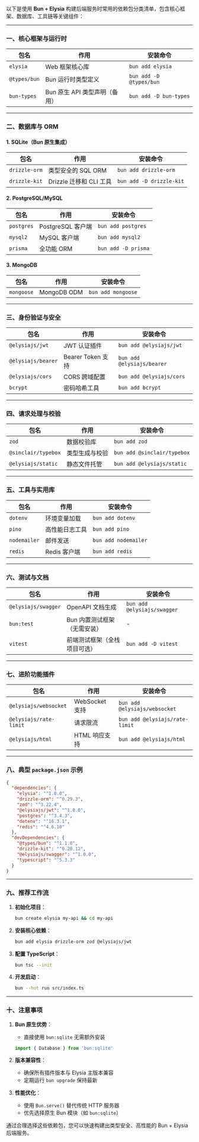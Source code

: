 以下是使用 **Bun + Elysia** 构建后端服务时常用的依赖包分类清单，包含核心框架、数据库、工具链等关键组件：

---

### 一、核心框架与运行时
| **包名**          | **作用**                         | **安装命令**                     |
|--------------------|----------------------------------|---------------------------------|
| `elysia`           | Web 框架核心库                   | `bun add elysia`               |
| `@types/bun`       | Bun 运行时类型定义               | `bun add -D @types/bun`        |
| `bun-types`        | Bun 原生 API 类型声明（备用）     | `bun add -D bun-types`         |

---

### 二、数据库与 ORM
#### 1. **SQLite（Bun 原生集成）**
| **包名**          | **作用**                         | **安装命令**                     |
|--------------------|----------------------------------|---------------------------------|
| `drizzle-orm`      | 类型安全的 SQL ORM               | `bun add drizzle-orm`          |
| `drizzle-kit`      | Drizzle 迁移和 CLI 工具          | `bun add -D drizzle-kit`       |

#### 2. **PostgreSQL/MySQL**
| **包名**          | **作用**                         | **安装命令**                     |
|--------------------|----------------------------------|---------------------------------|
| `postgres`         | PostgreSQL 客户端               | `bun add postgres`             |
| `mysql2`           | MySQL 客户端                    | `bun add mysql2`               |
| `prisma`           | 全功能 ORM                      | `bun add -D prisma`            |

#### 3. **MongoDB**
| **包名**          | **作用**                         | **安装命令**                     |
|--------------------|----------------------------------|---------------------------------|
| `mongoose`         | MongoDB ODM                     | `bun add mongoose`             |

---

### 三、身份验证与安全
| **包名**                 | **作用**                         | **安装命令**                     |
|--------------------------|----------------------------------|---------------------------------|
| `@elysiajs/jwt`          | JWT 认证插件                    | `bun add @elysiajs/jwt`        |
| `@elysiajs/bearer`       | Bearer Token 支持               | `bun add @elysiajs/bearer`     |
| `@elysiajs/cors`         | CORS 跨域配置                   | `bun add @elysiajs/cors`       |
| `bcrypt`                 | 密码哈希工具                    | `bun add bcrypt`               |

---

### 四、请求处理与校验
| **包名**          | **作用**                         | **安装命令**                     |
|--------------------|----------------------------------|---------------------------------|
| `zod`              | 数据校验库                      | `bun add zod`                  |
| `@sinclair/typebox`| 类型生成与校验                  | `bun add @sinclair/typebox`    |
| `@elysiajs/static` | 静态文件托管                    | `bun add @elysiajs/static`     |

---

### 五、工具与实用库
| **包名**          | **作用**                         | **安装命令**                     |
|--------------------|----------------------------------|---------------------------------|
| `dotenv`           | 环境变量加载                    | `bun add dotenv`               |
| `pino`             | 高性能日志工具                  | `bun add pino`                 |
| `nodemailer`       | 邮件发送                        | `bun add nodemailer`           |
| `redis`            | Redis 客户端                    | `bun add redis`                |

---

### 六、测试与文档
| **包名**                 | **作用**                         | **安装命令**                     |
|--------------------------|----------------------------------|---------------------------------|
| `@elysiajs/swagger`      | OpenAPI 文档生成                | `bun add @elysiajs/swagger`    |
| `bun:test`              | Bun 内置测试框架（无需安装）     | -                               |
| `vitest`                | 前端测试框架（全栈项目可选）     | `bun add -D vitest`            |

---

### 七、进阶功能插件
| **包名**                 | **作用**                         | **安装命令**                     |
|--------------------------|----------------------------------|---------------------------------|
| `@elysiajs/websocket`    | WebSocket 支持                  | `bun add @elysiajs/websocket`  |
| `@elysiajs/rate-limit`   | 请求限流                        | `bun add @elysiajs/rate-limit` |
| `@elysiajs/html`         | HTML 响应支持                   | `bun add @elysiajs/html`       |

---

### 八、典型 `package.json` 示例
```json
{
  "dependencies": {
    "elysia": "^1.0.0",
    "drizzle-orm": "^0.29.3",
    "zod": "^3.22.4",
    "@elysiajs/jwt": "^1.0.0",
    "postgres": "^3.4.3",
    "dotenv": "^16.3.1",
    "redis": "^4.6.10"
  },
  "devDependencies": {
    "@types/bun": "^1.1.8",
    "drizzle-kit": "^0.20.12",
    "@elysiajs/swagger": "^1.0.0",
    "typescript": "^5.3.3"
  }
}
```

---

### 九、推荐工作流
1. **初始化项目**：
   ```bash
   bun create elysia my-api && cd my-api
   ```

2. **安装核心依赖**：
   ```bash
   bun add elysia drizzle-orm zod @elysiajs/jwt
   ```

3. **配置 TypeScript**：
   ```bash
   bun tsc --init
   ```

4. **开发启动**：
   ```bash
   bun --hot run src/index.ts
   ```

---

### 十、注意事项
1. **Bun 原生优势**：
    - 直接使用 `bun:sqlite` 无需额外安装
   ```ts
   import { Database } from 'bun:sqlite'
   ```

2. **版本兼容性**：
    - 确保所有插件版本与 Elysia 主版本兼容
    - 定期运行 `bun upgrade` 保持最新

3. **性能优化**：
    - 使用 `Bun.serve()` 替代传统 HTTP 服务器
    - 优先选择原生 Bun 模块（如 `bun:sqlite`）

通过合理选择这些依赖包，您可以快速构建出类型安全、高性能的 Bun + Elysia 后端服务。